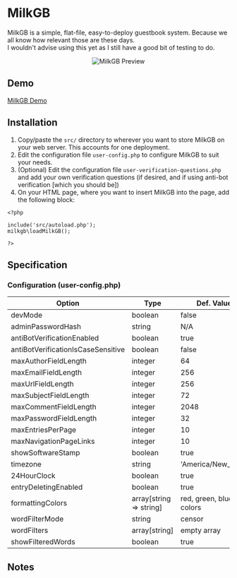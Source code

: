 # MilkGB
MilkGB is a simple, flat-file, easy-to-deploy guestbook system. Because we all know how relevant those are these days.<br>I wouldn't advise using this yet as I still have a good bit of testing to do.
<p align="center"><img src="https://raw.githubusercontent.com/kevinmaddox/milkgb/main/images/img01.png" alt="MilkGB Preview"/></p>

## Demo
[MilkGB Demo](https://www.kevinmaddox.com/demo/milkgb/milkgb.html)<br>
## Installation
1. Copy/paste the `src/` directory to wherever you want to store MilkGB on your web server. This accounts for one deployment.
1. Edit the configuration file `user-config.php` to configure MilkGB to suit your needs.
1. (Optional) Edit the configuration file `user-verification-questions.php` and add your own verification questions (if desired, and if using anti-bot verification [which you should be])
1. On your HTML page, where you want to insert MilkGB into the page, add the following block:
```
<?php

include('src/autoload.php');
milkgb\loadMilkGB();

?>
```
## Specification
### Configuration (user-config.php)
| Option | Type | Def. Value | Description |
| --- | --- | --- | --- |
| devMode | boolean | false | Blah |
| adminPasswordHash | string | N/A | Blah |
| antiBotVerificationEnabled | boolean | true | Blah |
| antiBotVerificationIsCaseSensitive | boolean | false | Blah |
| maxAuthorFieldLength | integer | 64 | Blah |
| maxEmailFieldLength | integer | 256 | Blah |
| maxUrlFieldLength | integer | 256 | Blah |
| maxSubjectFieldLength | integer | 72 | Blah |
| maxCommentFieldLength | integer | 2048 | Blah |
| maxPasswordFieldLength | integer | 32 | Blah |
| maxEntriesPerPage | integer | 10 | Blah |
| maxNavigationPageLinks | integer | 10 | Blah |
| showSoftwareStamp | boolean | true | Blah |
| timezone | string | 'America/New_York' | Blah |
| 24HourClock | boolean | true | Blah |
| entryDeletingEnabled | boolean | true | Blah |
| formattingColors | array[string => string] | red, green, blue colors | Blah |
| wordFilterMode | string | censor | Blah |
| wordFilters | array[string] | empty array | Blah |
| showFilteredWords | boolean | true | Blah |
## Notes